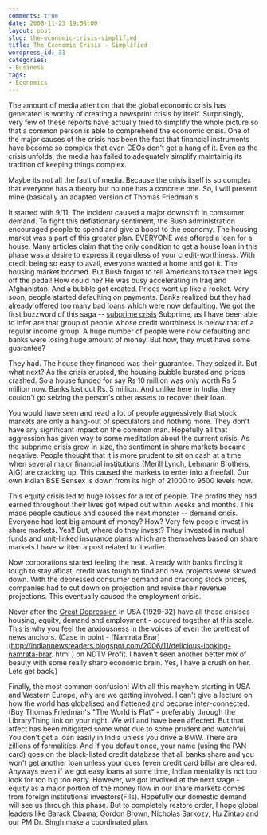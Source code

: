 ```yaml
---
comments: true
date: 2008-11-23 19:58:00
layout: post
slug: the-economic-crisis-simplified
title: The Economic Crisis - Simplified
wordpress_id: 31
categories:
- Business
tags:
- Economics
---
```


The amount of media attention that the global economic crisis has generated is worthy of creating a newsprint crisis by itself. Surprisingly, very few of these reports have actually tried to simplify the whole picture so that a common person is able to comprehend the economic crisis. One of the major causes of the crisis has been the fact that financial instruments have become so complex that even CEOs don't get a hang of it. Even as the crisis unfolds, the media has failed to adequately simplify maintainig its tradition of keeping things complex.  
  
Maybe its not all the fault of media. Because the crisis itself is so complex that everyone has a theory but no one has a concrete one. So, I will present mine (basically an adapted version of Thomas Friedman's   
  
It started with 9/11. The incident caused a major downshift in comsumer demand. To fight this deflationary sentiment, the Bush administration encouraged people to spend and give a boost to the economy. The housing market was a part of this greater plan. EVERYONE was offered a loan for a house. Many articles claim that the only condition to get a house loan in this phase was a desire to express it regardless of your credit-worthiness. With credit being so easy to avail, everyone wanted a home and got it. The housing market boomed. But Bush forgot to tell Americans to take their legs off the pedal! How could he? He was busy accelerating in Iraq and Afghanistan. And a bubble got created. Prices went up like a rocket. Very soon, people started defaulting on payments. Banks realized but they had already offered too many bad loans which were now defaulting. We got the first buzzword of this saga -- [subprime crisis](http://en.wikipedia.org/wiki/Subprime) Subprime, as I have been able to infer are that group of people whose credit worthiness is below that of a regular income group. A huge number of people were now defaulting and banks were losing huge amount of money. But how, they must have some guarantee?  
  
  
They had. The house they financed was their guarantee. They seized it. But what next? As the crisis erupted, the housing bubble bursted and prices crashed. So a house funded for say Rs 10 million was only worth Rs 5 million now. Banks lost out Rs. 5 million. And unlike here in India, they couldn't go seizing the person's other assets to recover their loan.   
  
You would have seen and read a lot of people aggressively that stock markets are only a hang-out of speculators and nothing more. They don't have any significant impact on the common man. Hopefully all that aggression has given way to some meditation about the current crisis. As the subprime crisis grew in size, the sentiment in share markets became negative. People thought that it is more prudent to sit on cash at a time when several major financial institutions (Merill Lynch, Lehmann Brothers, AIG) are cracking up. This caused the markets to enter into a freefall. Our own Indian BSE Sensex is down from its high of 21000 to 9500 levels now.   
  
  
This equity crisis led to huge losses for a lot of people. The profits they had earned throughout their lives got wiped out within weeks and months. This made people cautious and caused the next monster -- demand crisis. Everyone had lost big amount of money? How? Very few people invest in share markets. Yes!! But, where do they invest? They invested in mutual funds and unit-linked insurance plans which are themselves based on share markets.I have written a post related to it earlier.   
  
  
Now corporations started feeling the heat. Already with banks finding it tough to stay afloat, credit was tough to find and new projects were slowed down. With the depressed consumer demand and cracking stock prices, companies had to cut down on projection and revise their revenue projections. This eventually caused the employment crisis.   
  
  
Never after the [Great Depression](http://en.wikipedia.org/wiki/Great_depression) in USA (1929-32) have all these crisises - housing, equity, demand and employment - occured together at this scale. This is why you feel the anxiousness in the voices of even the prettiest of news anchors. (Case in point - [Namrata Brar](http://indiannewsreaders.blogspot.com/2006/11/delicious-looking-namrata-brar. html ) on NDTV Profit. I haven't seen another better mix of beauty with some really sharp economic brain. Yes, I have a crush on her. Lets get back.)  
  
Finally, the most common confusion! With all this mayhem starting in USA and Western Europe, why are we getting involved. I can't give a lecture on how the world has globalised and flattened and become inter-connected. (Buy Thomas Friedman's "The World is Flat" - preferably through the LibraryThing link on your right. We will and have been affected. But that affect has been mitigated some what due to some prudent and watchful. You don't get a loan easily in India unless you drive a BMW. There are zillions of formalities. And if you default once, your name (using the PAN card) goes on the black-listed credit database that all banks share and you won't get another loan unless your dues (even credit card bills) are cleared. Anyways even if we got easy loans at some time, Indian mentality is not too look for too big too early. However, we got involved at the next stage - equity as a major portion of the money flow in our share markets comes from foreign institutional investors(FIIs). Hopefully our domestic demand will see us through this phase. But to completely restore order, I hope global leaders like Barack Obama, Gordon Brown, Nicholas Sarkozy, Hu Zintao and our PM Dr. Singh make a coordinated plan.
